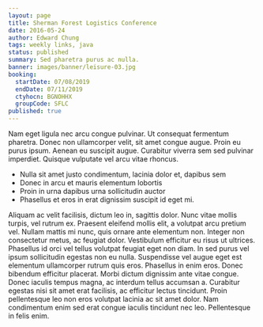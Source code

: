 ```yaml
---
layout: page
title: Sherman Forest Logistics Conference
date: 2016-05-24
author: Edward Chung
tags: weekly links, java
status: published
summary: Sed pharetra purus ac nulla.
banner: images/banner/leisure-03.jpg
booking:
  startDate: 07/08/2019
  endDate: 07/11/2019
  ctyhocn: BGNOHHX
  groupCode: SFLC
published: true
---
```

Nam eget ligula nec arcu congue pulvinar. Ut consequat fermentum pharetra. Donec non ullamcorper velit, sit amet congue augue. Proin eu purus ipsum. Aenean eu suscipit augue. Curabitur viverra sem sed pulvinar imperdiet. Quisque vulputate vel arcu vitae rhoncus.

* Nulla sit amet justo condimentum, lacinia dolor et, dapibus sem
* Donec in arcu et mauris elementum lobortis
* Proin in urna dapibus urna sollicitudin auctor
* Phasellus et eros in erat dignissim suscipit id eget mi.

Aliquam ac velit facilisis, dictum leo in, sagittis dolor. Nunc vitae mollis turpis, vel rutrum ex. Praesent eleifend mollis elit, a volutpat arcu pretium vel. Nullam mattis mi nunc, quis ornare ante elementum non. Integer non consectetur metus, ac feugiat dolor. Vestibulum efficitur eu risus ut ultrices. Phasellus id orci vel tellus volutpat feugiat eget non diam.
In sed purus vel ipsum sollicitudin egestas non eu nulla. Suspendisse vel augue eget est elementum ullamcorper rutrum quis eros. Phasellus in enim eros. Donec bibendum efficitur placerat. Morbi dictum dignissim ante vitae congue. Donec iaculis tempus magna, ac interdum tellus accumsan a. Curabitur egestas nisi sit amet erat facilisis, ac efficitur lectus tincidunt. Proin pellentesque leo non eros volutpat lacinia ac sit amet dolor. Nam condimentum enim sed erat congue iaculis tincidunt nec leo. Pellentesque in felis enim.
